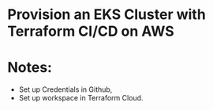 # Provision an EKS Cluster with Terraform CI/CD on AWS

# Notes: 
- Set up Credentials in Github, 
- Set up workspace in Terraform Cloud. 


